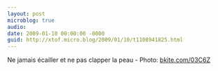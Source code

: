 ```yaml
---
layout: post
microblog: true
audio: 
date: 2009-01-10 00:00:00 -0000
guid: http://xtof.micro.blog/2009/01/10/t1108941825.html
---
```

Ne jamais écailler et ne pas clapper la peau - Photo: [bkite.com/03C6Z](http://bkite.com/03C6Z)
